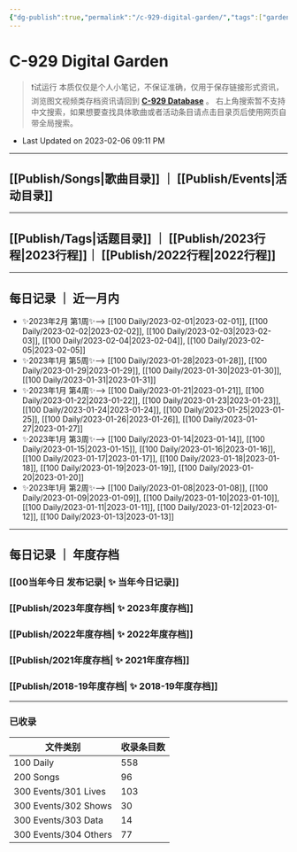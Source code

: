 ```yaml
---
{"dg-publish":true,"permalink":"/c-929-digital-garden/","tags":["gardenEntry"],"dgShowLocalGraph":true}
---
```


# C-929 Digital Garden

> ❗试运行
> 本质仅仅是个人小笔记，不保证准确，仅用于保存链接形式资讯，浏览图文视频类存档资讯请回到 **[C-929 Database](https://c929-song.super.site/)** 。
> 右上角搜索暂不支持中文搜索，如果想要查找具体歌曲或者活动条目请点击目录页后使用网页自带全局搜索。
- Last Updated on 2023-02-06 09:11 PM 

---

## [[Publish/Songs\|歌曲目录]] ｜ [[Publish/Events\|活动目录]]

---

## [[Publish/Tags\|话题目录]] ｜ [[Publish/2023行程\|2023行程]]｜ [[Publish/2022行程\|2022行程]]

---

## 每日记录 ｜ 近一月内

- ✨2023年2月 第1周✨--> [[100 Daily/2023-02-01\|2023-02-01]], [[100 Daily/2023-02-02\|2023-02-02]], [[100 Daily/2023-02-03\|2023-02-03]], [[100 Daily/2023-02-04\|2023-02-04]], [[100 Daily/2023-02-05\|2023-02-05]]
- ✨2023年1月 第5周✨--> [[100 Daily/2023-01-28\|2023-01-28]], [[100 Daily/2023-01-29\|2023-01-29]], [[100 Daily/2023-01-30\|2023-01-30]], [[100 Daily/2023-01-31\|2023-01-31]]
- ✨2023年1月 第4周✨--> [[100 Daily/2023-01-21\|2023-01-21]], [[100 Daily/2023-01-22\|2023-01-22]], [[100 Daily/2023-01-23\|2023-01-23]], [[100 Daily/2023-01-24\|2023-01-24]], [[100 Daily/2023-01-25\|2023-01-25]], [[100 Daily/2023-01-26\|2023-01-26]], [[100 Daily/2023-01-27\|2023-01-27]]
- ✨2023年1月 第3周✨--> [[100 Daily/2023-01-14\|2023-01-14]], [[100 Daily/2023-01-15\|2023-01-15]], [[100 Daily/2023-01-16\|2023-01-16]], [[100 Daily/2023-01-17\|2023-01-17]], [[100 Daily/2023-01-18\|2023-01-18]], [[100 Daily/2023-01-19\|2023-01-19]], [[100 Daily/2023-01-20\|2023-01-20]]
- ✨2023年1月 第2周✨--> [[100 Daily/2023-01-08\|2023-01-08]], [[100 Daily/2023-01-09\|2023-01-09]], [[100 Daily/2023-01-10\|2023-01-10]], [[100 Daily/2023-01-11\|2023-01-11]], [[100 Daily/2023-01-12\|2023-01-12]], [[100 Daily/2023-01-13\|2023-01-13]]


---

## 每日记录 ｜ 年度存档

### [[00当年今日 发布记录\| ✨ 当年今日记录]]
### [[Publish/2023年度存档\| ✨ 2023年度存档]]
### [[Publish/2022年度存档\| ✨ 2022年度存档]]
### [[Publish/2021年度存档\| ✨ 2021年度存档]]
### [[Publish/2018-19年度存档\| ✨ 2018-19年度存档]]

---

### 已收录

| 文件类别                  | 收录条目数 |
| --------------------- | ----- |
| 100 Daily             | 558   |
| 200 Songs             | 96    |
| 300 Events/301 Lives  | 103   |
| 300 Events/302 Shows  | 30    |
| 300 Events/303 Data   | 14    |
| 300 Events/304 Others | 77    |

